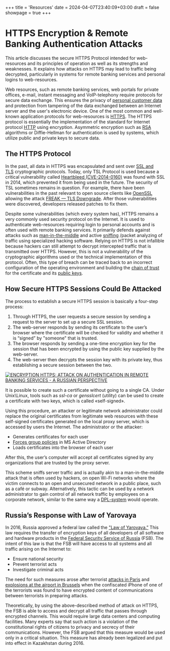 +++
title = 'Resources'
date = 2024-04-07T23:40:09+03:00
draft = false
showpage = true
+++

# HTTPS Encryption & Remote Banking Authentication Attacks
This article discusses the secure HTTPS Protocol intended for web-resources and its principles of operation as well as its strengths and weaknesses. It explains how attacks on HTTPS may lead to traffic being decrypted, particularly in systems for remote banking services and personal logins to web-resources.

Web resources, such as remote banking services, web portals for private offices, e-mail, instant messaging and VoIP-telephony require protocols for secure data exchange. This ensures the privacy of [personal customer data](https://en.wikipedia.org/wiki/Personally_identifiable_information) and protection from tampering of the data exchanged between an Internet server and the user's electronic device. One of the most common and well-known application protocols for web-resources is [HTTPS](https://en.wikipedia.org/wiki/HTTPS). The HTTPS protocol is essentially the implementation of the standard for Internet protocol [HTTP](https://en.wikipedia.org/wiki/Hypertext_Transfer_Protocol) using encryption. Asymmetric encryption such as [RSA](https://en.wikipedia.org/wiki/RSA_(cryptosystem)) algorithms or Diffie-Hellman for authentication is used by systems, which utilize public and private keys to secure data.

**The HTTPS Protocol**
----------------------

In the past, all data in HTTPS was encapsulated and sent over [SSL and TLS](https://en.wikipedia.org/wiki/Transport_Layer_Security) cryptographic protocols. Today, only TSL Protocol is used because a critical vulnerability called [Heartbleed (CVE-2014-0160)](https://en.wikipedia.org/wiki/Heartbleed) was found with SSL in 2014, which prevented it from being used in the future. The security of TSL sometimes remains in question. For example, there have been vulnerabilities in the past relevant to open source clients like [OpenSSL](https://en.wikipedia.org/wiki/OpenSSL) allowing the attack [FREAK — TLS Downgrade](http://www.eweek.com/security/freak-attacks-ssltls-security-putting-apple-android-users-at-risk.html). After those vulnerabilities were discovered, developers released patches to fix them.

Despite some vulnerabilities (which every system has), HTTPS remains a very commonly used security protocol on the Internet. It is used to authenticate web-resources requiring login to personal accounts and is often used with remote banking services. It primarily defends against attacks such as [man-in-the-middle](https://en.wikipedia.org/wiki/Man-in-the-middle_attack) and active [sniffing](https://en.wikipedia.org/wiki/Packet_analyzer) /packet analyzing of traffic using specialized hacking software. Relying on HTTPS is not infallible because hackers can still attempt to decrypt intercepted traffic that is transmitted over HTTPS. However, this is not a vulnerability of the cryptographic algorithms used or the technical implementation of this protocol. Often, this type of breach can be traced back to an incorrect configuration of the operating environment and building the [chain of trust](https://en.wikipedia.org/wiki/Chain_of_trust) for the certificate and its [public keys](https://en.wikipedia.org/wiki/Public-key_cryptography).

**How Secure HTTPS Sessions Could Be Attacked**
-----------------------------------------------

The process to establish a secure HTTPS session is basically a four-step process:

1.  Through HTTPS, the user requests a secure session by sending a request to the server to set up a secure SSL session.
2.  The web-server responds by sending its certificate to the user’s browser where the certificate will be checked for validity and whether it is “signed” by "someone" that is trusted.
3.  The browser responds by sending a one-time encryption key for the session that has been encrypted by using the public key supplied by the web-server.
4.  The web-server then decrypts the session key with its private key, thus establishing a secure session between the two.

[![ENCRYPTION HTTPS: ATTACK ON AUTHENTICATION IN REMOTE BANKING SERVICES - A RUSSIAN PERSPECTIVE](https://www.cryptomathic.com/hs-fs/hubfs/Images_misc/Blog-Photos/Encryption-process-Cryptomathic.png?width=536&name=Encryption-process-Cryptomathic.png "ENCRYPTION HTTPS: ATTACK ON AUTHENTICATION IN REMOTE BANKING SERVICES - A RUSSIAN PERSPECTIVE")](https://www.cryptomathic.com/hubfs/Images_misc/Blog-Photos/Encryption-process-Cryptomathic.png)

It is possible to create such a certificate without going to a single CA. Under Unix\\Linux, tools such as _ssl-ca_ or _gensslcert_ (utility) can be used to create a certificate with two keys, which is called «self-signed».

Using this procedure, an attacker or legitimate network administrator could replace the original certificates from legitimate web resources with these self-signed certificates generated on the local proxy server, which is accessed by users the Internet. The administrator or the attacker:

*   Generates certificates for each user
*   [Forces group policies](https://kb.iu.edu/d/akls) in MS Active Directory
*   Loads certificates into the browser of each user

After this, the user’s computer will accept all certificates signed by any organizations that are trusted by the proxy server.

This scheme sniffs server traffic and is actually akin to a man-in-the-middle attack that is often used by hackers, on open Wi-Fi networks where the victim connects to an open and unsecured network in a public place, such as a café or subway. Alternatively, this tactic can be used by a network administrator to gain control of all network traffic by employees on a corporate network, similar to the same way a [DPL-system](https://en.wikipedia.org/wiki/Data_loss_prevention_software) would operate.

**Russia’s Response with Law of Yarovaya**
------------------------------------------

In 2016, Russia approved a federal law called the ["Law of Yarovaya.”](https://en.wikipedia.org/wiki/Yarovaya_Law) This law requires the transfer of encryption keys of all developers of all software and hardware products in the [Federal Security Service of Russia](https://en.wikipedia.org/wiki/Federal_Security_Service) (FSB). The intent of this law is that the FSB will have access to all systems and all traffic arising on the Internet to:

*   Ensure national security
*   Prevent terrorist acts
*   Investigate criminal acts

The need for such measures arose after terrorist [attacks in Paris](https://www.nytimes.com/news-event/attacks-in-paris) and [explosions at the airport in Brussels](https://en.wikipedia.org/wiki/2016_Brussels_bombings) when the confiscated iPhone of one of the terrorists was found to have encrypted content of communications between terrorists in preparing attacks.

Theoretically, by using the above-described method of attack on HTTPS, the FSB is able to access and decrypt all traffic that passes through encrypted channels. This would require large data centers and computing facilities. Many experts say that such action is a violation of the constitutional rights of citizens to privacy and secrecy of their communications. However, the FSB argued that this measure would be used only in a critical situation. This measure has already been legalized and put into effect in Kazakhstan during 2016.

